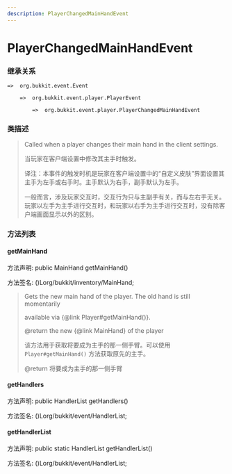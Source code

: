 ```yaml
---
description: PlayerChangedMainHandEvent
---
```


# PlayerChangedMainHandEvent

### 继承关系

    =>  org.bukkit.event.Event

        =>  org.bukkit.event.player.PlayerEvent

            =>  org.bukkit.event.player.PlayerChangedMainHandEvent

### 类描述

> Called when a player changes their main hand in the client settings.
> 
> <p>
> 
> 当玩家在客户端设置中修改其主手时触发。
> 
> <p>
> 
> 译注：本事件的触发时机是玩家在客户端设置中的“自定义皮肤”界面设置其主手为左手或右手时。主手默认为右手，副手默认为左手。
> 
> 一般而言，涉及玩家交互时，交互行为只与主副手有关，而与左右手无关。玩家以左手为主手进行交互时，和玩家以右手为主手进行交互时，没有除客户端画面显示以外的区别。

### 方法列表

#### getMainHand

方法声明: public MainHand getMainHand()

方法签名: ()Lorg/bukkit/inventory/MainHand;

> Gets the new main hand of the player. The old hand is still momentarily
> 
> available via {@link Player#getMainHand()}.
> 
> @return the new {@link MainHand} of the player
> 
> <p>
> 
> 该方法用于获取将要成为主手的那一侧手臂。可以使用 `Player#getMainHand()` 方法获取原先的主手。
> 
> @return 将要成为主手的那一侧手臂

#### getHandlers

方法声明: public HandlerList getHandlers()

方法签名: ()Lorg/bukkit/event/HandlerList;

#### getHandlerList

方法声明: public static HandlerList getHandlerList()

方法签名: ()Lorg/bukkit/event/HandlerList;